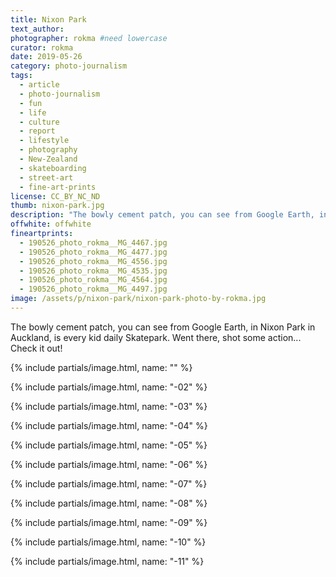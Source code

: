 ```yaml
---
title: Nixon Park
text_author:
photographer: rokma #need lowercase
curator: rokma
date: 2019-05-26
category: photo-journalism
tags:
  - article
  - photo-journalism
  - fun
  - life
  - culture
  - report
  - lifestyle
  - photography
  - New-Zealand
  - skateboarding
  - street-art
  - fine-art-prints
license: CC_BY_NC_ND
thumb: nixon-park.jpg
description: "The bowly cement patch, you can see from Google Earth, in Nixon Park in Auckland, is every kid daily Skatepark. Went there, shot some action... Check it out!"
offwhite: offwhite
fineartprints:
  - 190526_photo_rokma__MG_4467.jpg
  - 190526_photo_rokma__MG_4477.jpg
  - 190526_photo_rokma__MG_4556.jpg
  - 190526_photo_rokma__MG_4535.jpg
  - 190526_photo_rokma__MG_4564.jpg
  - 190526_photo_rokma__MG_4497.jpg
image: /assets/p/nixon-park/nixon-park-photo-by-rokma.jpg
---
```

The bowly cement patch, you can see from Google Earth, in Nixon Park in Auckland, is every kid daily Skatepark. Went there, shot some action... Check it out!

{% include partials/image.html, name: "" %}

{% include partials/image.html, name: "-02" %}

{% include partials/image.html, name: "-03" %}

{% include partials/image.html, name: "-04" %}

{% include partials/image.html, name: "-05" %}

{% include partials/image.html, name: "-06" %}

{% include partials/image.html, name: "-07" %}

{% include partials/image.html, name: "-08" %}

{% include partials/image.html, name: "-09" %}

{% include partials/image.html, name: "-10" %}

{% include partials/image.html, name: "-11" %}
